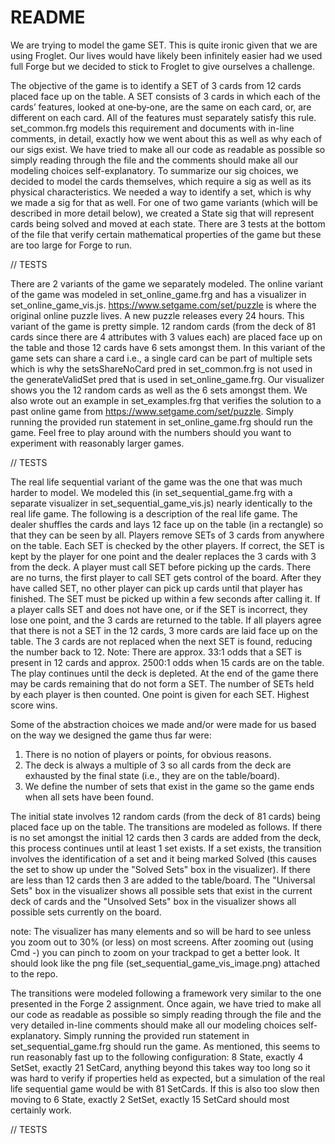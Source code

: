 # README

We are trying to model the game SET. This is quite ironic given that we are using Froglet. Our lives would have likely been infinitely easier had we used full Forge but we decided to stick to Froglet to give ourselves a challenge.

The objective of the game is to identify a SET of 3 cards from 12 cards placed face up on the table. A SET consists of 3 cards in which each of the cards’ features, looked at one‐by‐one, are the same on each card, or, are different on each card. All of the features must separately satisfy this rule. set_common.frg models this requirement and documents with in-line comments, in detail, exactly how we went about this as well as why each of our sigs exist. We have tried to make all our code as readable as possible so simply reading through the file and the comments should make all our modeling choices self-explanatory. To summarize our sig choices, we decided to model the cards themselves, which require a sig as well as its physical characteristics. We needed a way to identify a set, which is why we made a sig for that as well. For one of two game variants (which will be described in more detail below), we created a State sig that will represent cards being solved and moved at each state. There are 3 tests at the bottom of the file that verify certain mathematical properties of the game but these are too large for Forge to run.

// TESTS

There are 2 variants of the game we separately modeled. The online variant of the game was modeled in set_online_game.frg and has a visualizer in set_online_game_vis.js. https://www.setgame.com/set/puzzle is where the original online puzzle lives. A new puzzle releases every 24 hours. This variant of the game is pretty simple. 12 random cards (from the deck of 81 cards since there are 4 attributes with 3 values each) are placed face up on the table and those 12 cards have 6 sets amongst them. In this variant of the game sets can share a card i.e., a single card can be part of multiple sets which is why the setsShareNoCard pred in set_common.frg is not used in the generateValidSet pred that is used in set_online_game.frg. Our visualizer shows you the 12 random cards as well as the 6 sets amongst them. We also wrote out an example in set_examples.frg that verifies the solution to a past online game from https://www.setgame.com/set/puzzle. Simply running the provided run statement in set_online_game.frg should run the game. Feel free to play around with the numbers should you want to experiment with reasonably larger games.

// TESTS

The real life sequential variant of the game was the one that was much harder to model. We modeled this (in set_sequential_game.frg with a separate visualizer in set_sequential_game_vis.js) nearly identically to the real life game. The following is a description of the real life game. The dealer shuffles the cards and lays 12 face up on the table (in a rectangle) so that they can be seen by all. Players remove SETs of 3 cards from anywhere on the table. Each SET is checked by the other players. If correct, the SET is kept by the player for one point and the dealer replaces the 3 cards with 3 from the deck. A player must call SET before picking up the cards. There are no turns, the first player to call SET gets control of the board. After they have called SET, no other player can pick up cards until that player has finished. The SET must be picked up within a few seconds after calling it. If a player calls SET and does not have one, or if the SET is incorrect, they lose one point, and the 3 cards are returned to the table. If all players agree that there is not a SET in the 12 cards, 3 more cards are laid face up on the table. The 3 cards are not replaced when the next SET is found, reducing the number back to 12. Note: There are approx. 33:1 odds that a SET is present in 12 cards and approx. 2500:1 odds when 15 cards are on the table. The play continues until the deck is depleted. At the end of the game there may be cards remaining that do not form a SET. The number of SETs held by each player is then counted. One point is given for each SET. Highest score wins. 

Some of the abstraction choices we made and/or were made for us based on the way we designed the game thus far were:
1. There is no notion of players or points, for obvious reasons.
2. The deck is always a multiple of 3 so all cards from the deck are exhausted by the final state (i.e., they are on the table/board).
3. We define the number of sets that exist in the game so the game ends when all sets have been found.

The initial state involves 12 random cards (from the deck of 81 cards) being placed face up on the table. The transitions are modeled as follows. If there is no set amongst the initial 12 cards then 3 cards are added from the deck, this process continues until at least 1 set exists. If a set exists, the transition involves the identification of a set and it being marked Solved (this causes the set to show up under the "Solved Sets" box in the visualizer). If there are less than 12 cards then 3 are added to the table/board. The "Universal Sets" box in the visualizer shows all possible sets that exist in the current deck of cards and the "Unsolved Sets" box in the visualizer shows all possible sets currently on the board.

note: The visualizer has many elements and so will be hard to see unless you zoom out to 30% (or less) on most screens. After zooming out (using Cmd -) you can pinch to zoom on your trackpad to get a better look. It should look like the png file (set_sequential_game_vis_image.png) attached to the repo.

The transitions were modeled following a framework very similar to the one presented in the Forge 2 assignment. Once again, we have tried to make all our code as readable as possible so simply reading through the file and the very detailed in-line comments should make all our modeling choices self-explanatory. Simply running the provided run statement in set_sequential_game.frg should run the game. As mentioned, this seems to run reasonably fast up to the following configuration: 8 State, exactly 4 SetSet, exactly 21 SetCard, anything beyond this takes way too long so it was hard to verify if properties held as expected, but a simulation of the real life sequential game would be with 81 SetCards. If this is also too slow then moving to 6 State, exactly 2 SetSet, exactly 15 SetCard should most certainly work. 

// TESTS